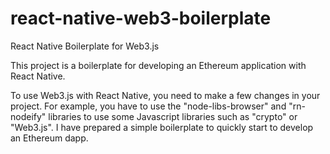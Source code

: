 # react-native-web3-boilerplate
React Native Boilerplate for Web3.js

This project is a boilerplate for developing an Ethereum application with React Native.

To use Web3.js with React Native, you need to make a few changes in your project. For example, you have to use the "node-libs-browser" and "rn-nodeify" libraries to use some Javascript libraries such as "crypto" or "Web3.js". I have prepared a simple boilerplate to quickly start to develop an Ethereum dapp.
